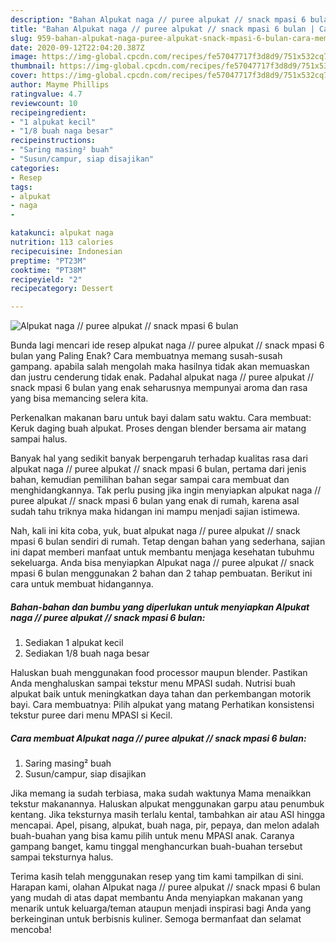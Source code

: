 ```yaml
---
description: "Bahan Alpukat naga // puree alpukat // snack mpasi 6 bulan | Cara Membuat Alpukat naga // puree alpukat // snack mpasi 6 bulan Yang Paling Enak"
title: "Bahan Alpukat naga // puree alpukat // snack mpasi 6 bulan | Cara Membuat Alpukat naga // puree alpukat // snack mpasi 6 bulan Yang Paling Enak"
slug: 959-bahan-alpukat-naga-puree-alpukat-snack-mpasi-6-bulan-cara-membuat-alpukat-naga-puree-alpukat-snack-mpasi-6-bulan-yang-paling-enak
date: 2020-09-12T22:04:20.387Z
image: https://img-global.cpcdn.com/recipes/fe57047717f3d8d9/751x532cq70/alpukat-naga-puree-alpukat-snack-mpasi-6-bulan-foto-resep-utama.jpg
thumbnail: https://img-global.cpcdn.com/recipes/fe57047717f3d8d9/751x532cq70/alpukat-naga-puree-alpukat-snack-mpasi-6-bulan-foto-resep-utama.jpg
cover: https://img-global.cpcdn.com/recipes/fe57047717f3d8d9/751x532cq70/alpukat-naga-puree-alpukat-snack-mpasi-6-bulan-foto-resep-utama.jpg
author: Mayme Phillips
ratingvalue: 4.7
reviewcount: 10
recipeingredient:
- "1 alpukat kecil"
- "1/8 buah naga besar"
recipeinstructions:
- "Saring masing² buah"
- "Susun/campur, siap disajikan"
categories:
- Resep
tags:
- alpukat
- naga
- 

katakunci: alpukat naga  
nutrition: 113 calories
recipecuisine: Indonesian
preptime: "PT23M"
cooktime: "PT38M"
recipeyield: "2"
recipecategory: Dessert

---
```



![Alpukat naga // puree alpukat // snack mpasi 6 bulan](https://img-global.cpcdn.com/recipes/fe57047717f3d8d9/751x532cq70/alpukat-naga-puree-alpukat-snack-mpasi-6-bulan-foto-resep-utama.jpg)

Bunda lagi mencari ide resep alpukat naga // puree alpukat // snack mpasi 6 bulan yang Paling Enak? Cara membuatnya memang susah-susah gampang. apabila salah mengolah maka hasilnya tidak akan memuaskan dan justru cenderung tidak enak. Padahal alpukat naga // puree alpukat // snack mpasi 6 bulan yang enak seharusnya mempunyai aroma dan rasa yang bisa memancing selera kita.

Perkenalkan makanan baru untuk bayi dalam satu waktu. Cara membuat: Keruk daging buah alpukat. Proses dengan blender bersama air matang sampai halus.

Banyak hal yang sedikit banyak berpengaruh terhadap kualitas rasa dari alpukat naga // puree alpukat // snack mpasi 6 bulan, pertama dari jenis bahan, kemudian pemilihan bahan segar sampai cara membuat dan menghidangkannya. Tak perlu pusing jika ingin menyiapkan alpukat naga // puree alpukat // snack mpasi 6 bulan yang enak di rumah, karena asal sudah tahu triknya maka hidangan ini mampu menjadi sajian istimewa.


Nah, kali ini kita coba, yuk, buat alpukat naga // puree alpukat // snack mpasi 6 bulan sendiri di rumah. Tetap dengan bahan yang sederhana, sajian ini dapat memberi manfaat untuk membantu menjaga kesehatan tubuhmu sekeluarga. Anda bisa menyiapkan Alpukat naga // puree alpukat // snack mpasi 6 bulan menggunakan 2 bahan dan 2 tahap pembuatan. Berikut ini cara untuk membuat hidangannya.

<!--inarticleads1-->

##### Bahan-bahan dan bumbu yang diperlukan untuk menyiapkan Alpukat naga // puree alpukat // snack mpasi 6 bulan:

1. Sediakan 1 alpukat kecil
1. Sediakan 1/8 buah naga besar


Haluskan buah menggunakan food processor maupun blender. Pastikan Anda menghaluskan sampai tekstur menu MPASI sudah. Nutrisi buah alpukat baik untuk meningkatkan daya tahan dan perkembangan motorik bayi. Cara membuatnya: Pilih alpukat yang matang Perhatikan konsistensi tekstur puree dari menu MPASI si Kecil. 

<!--inarticleads2-->

##### Cara membuat Alpukat naga // puree alpukat // snack mpasi 6 bulan:

1. Saring masing² buah
1. Susun/campur, siap disajikan


Jika memang ia sudah terbiasa, maka sudah waktunya Mama menaikkan tekstur makanannya. Haluskan alpukat menggunakan garpu atau penumbuk kentang. Jika teksturnya masih terlalu kental, tambahkan air atau ASI hingga mencapai. Apel, pisang, alpukat, buah naga, pir, pepaya, dan melon adalah buah-buahan yang bisa kamu pilih untuk menu MPASI anak. Caranya gampang banget, kamu tinggal menghancurkan buah-buahan tersebut sampai teksturnya halus. 

Terima kasih telah menggunakan resep yang tim kami tampilkan di sini. Harapan kami, olahan Alpukat naga // puree alpukat // snack mpasi 6 bulan yang mudah di atas dapat membantu Anda menyiapkan makanan yang menarik untuk keluarga/teman ataupun menjadi inspirasi bagi Anda yang berkeinginan untuk berbisnis kuliner. Semoga bermanfaat dan selamat mencoba!
